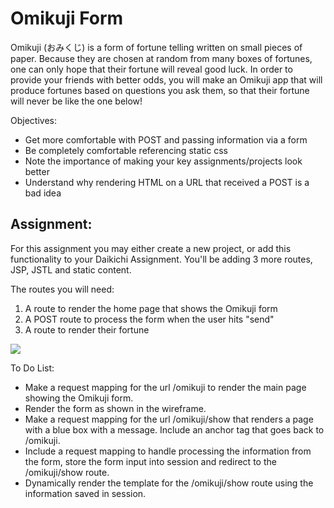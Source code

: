 <h1>Omikuji Form</h1>

<p>Omikuji (おみくじ) is a form of fortune telling written on small pieces of paper. Because they are chosen at random from many boxes of fortunes, one can only hope that their fortune will reveal good luck. In order to provide your friends with better odds, you will make an Omikuji app that will produce fortunes based on questions you ask them, so that their fortune will never be like the one below!</p>

<p>Objectives:</p>
<ul>
    <li>Get more comfortable with POST and passing information via a form</li>
    <li>Be completely comfortable referencing static css</li>
    <li>Note the importance of making your key assignments/projects look better</li>
    <li>Understand why rendering HTML on a URL that received a POST is a bad idea</li>
</ul>

<h2>Assignment:</h2>

<p>For this assignment you may either create a new project, or add this functionality to your Daikichi Assignment. You'll be adding 3 more routes, JSP, JSTL and static content.</p>

<p>The routes you will need:</p>

<ol>
    <li>A route to render the home page that shows the Omikuji form</li>
    <li>A POST route to process the form when the user hits "send"</li>
    <li>A route to render their fortune</li>
</ol>

<img src="https://github.com/alirabah93/Coding-Dojo/blob/master/java/withSpring/OmikujiForm/screenshots/pic.jpg"/>

<p>To Do List:</p>
<ul>
    <li>Make a request mapping for the url /omikuji to render the main page showing the Omikuji form.</li>
    <li>Render the form as shown in the wireframe.</li>
    <li>Make a request mapping for the url /omikuji/show that renders a page with a blue box with a message. Include an anchor tag that goes back to /omikuji.</li>
    <li>Include a request mapping to handle processing the information from the form, store the form input into session and redirect to the /omikuji/show route.</li>
    <li>Dynamically render the template for the /omikuji/show route using the information saved in session.</li>
</ul>


